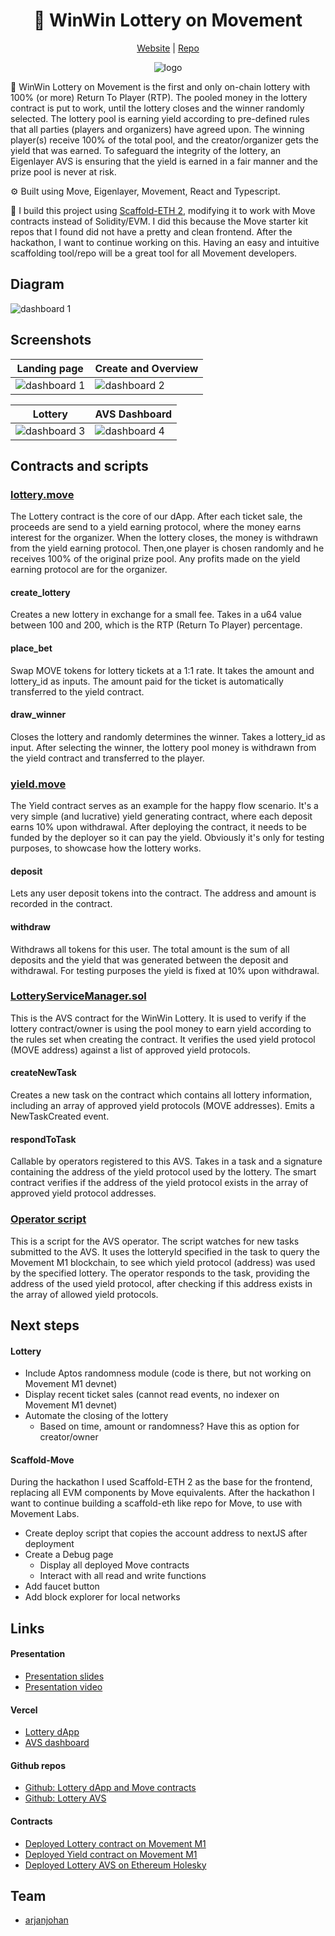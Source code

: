 <div align="center">
  <h1 align="center">🎰 WinWin Lottery on Movement</h1>
  <a href="https://winwin-lottery.vercel.app/">Website</a> |
  <a href="https://github.com/arjanjohan/move-lottery">Repo</a>
  
![logo](assets/logo.png)
</div>

🎰 WinWin Lottery on Movement is the first and only on-chain lottery with 100% (or more) Return To Player (RTP). The pooled money in the lottery contract is put to work, until the lottery closes and the winner randomly selected. The  lottery pool is earning yield according to pre-defined rules that all parties (players and organizers) have agreed upon. The winning player(s) receive 100% of the total pool, and the creator/organizer gets the yield that was earned. To safeguard the integrity of the lottery, an Eigenlayer AVS is ensuring that the yield is earned in a fair manner and the prize pool is never at risk.

⚙️ Built using Move, Eigenlayer, Movement, React and Typescript.

🧱 I build this project using [Scaffold-ETH 2](https://scaffoldeth.io/), modifying it to work with Move contracts instead of Solidity/EVM. I did this because the Move starter kit repos that I found did not have a pretty and clean frontend. After the hackathon, I want to continue working on this. Having an easy and intuitive scaffolding tool/repo will be a great tool for all Movement developers.

## Diagram

![dashboard 1](assets/diagram.png)

## Screenshots

| Landing page                      | Create and Overview               |
| --------------------------------- | --------------------------------- |
| ![dashboard 1](screenshots/1.png) | ![dashboard 2](screenshots/2.png) |

|  Lottery                          | AVS Dashboard                     |
| --------------------------------- | --------------------------------- |
| ![dashboard 3](screenshots/3.png) | ![dashboard 4](screenshots/4.png) |

## Contracts and scripts

### [lottery.move](https://github.com/arjanjohan/movement-lottery/blob/c7197d795937307828d028e42ca620f033aa72be/packages/move/lottery/sources/lottery.move)

The Lottery contract is the core of our dApp. After each ticket sale, the proceeds are send to a yield earning protocol, where the money earns interest for the organizer. When the lottery closes, the money is withdrawn from the yield earning protocol. Then,one player is chosen randomly and he receives 100% of the original prize pool. Any profits made on the yield earning protocol are for the organizer.

#### create_lottery
Creates a new lottery in exchange for a small fee. Takes in a u64 value between 100 and 200, which is the RTP (Return To Player) percentage. 

#### place_bet
Swap MOVE tokens for lottery tickets at a 1:1 rate. It takes the amount and lottery_id as inputs. The amount paid for the ticket is automatically transferred to the yield contract.

#### draw_winner
Closes the lottery and randomly determines the winner. Takes a lottery_id as input. After selecting the winner, the lottery pool money is withdrawn from the yield contract and transferred to the player.

### [yield.move](https://github.com/arjanjohan/movement-lottery/blob/c7197d795937307828d028e42ca620f033aa72be/packages/move/yield/sources/yield.move)

The Yield contract serves as an example for the happy flow scenario. It's a very simple (and lucrative) yield generating contract, where each deposit earns 10% upon withdrawal. After deploying the contract, it needs to be funded by the deployer so it can pay the yield. Obviously it's only for testing purposes, to showcase how the lottery works.

#### deposit
Lets any user deposit tokens into the contract. The address and amount is recorded in the contract.

#### withdraw
Withdraws all tokens for this user. The total amount is the sum of all deposits and the yield that was generated between the deposit and withdrawal. For testing purposes the yield is fixed at 10% upon withdrawal.

### [LotteryServiceManager.sol](https://github.com/arjanjohan/avs-lottery/blob/afc48c3bf907eed73ddec030c60fd3285792d44a/packages/foundry/contracts/LotteryServiceManager.sol)

This is the AVS contract for the WinWin Lottery. It is used to verify if the lottery contract/owner is using the pool money to earn yield according to the rules set when creating the contract. It verifies the used yield protocol (MOVE address) against a list of approved yield protocols.

#### createNewTask
Creates a new task on the contract which contains all lottery information, including an array of approved yield protocols (MOVE addresses). Emits a NewTaskCreated event.

#### respondToTask
Callable by operators registered to this AVS. Takes in a task and a signature containing the address of the yield protocol used by the lottery. The smart contract verifies if the address of the yield protocol exists in the array of approved yield protocol addresses.

### [Operator script](https://github.com/arjanjohan/avs-lottery/blob/afc48c3bf907eed73ddec030c60fd3285792d44a/operator/index.ts)

This is a script for the AVS operator. The script watches for new tasks submitted to the AVS. It uses the lotteryId specified in the task to query the Movement M1 blockchain, to see which yield protocol (address) was used by the specified lottery. The operator responds to the task, providing the address of the used yield protocol, after checking if this address exists in the array of allowed yield protocols.

####

## Next steps

#### Lottery
- Include Aptos randomness module (code is there, but not working on Movement M1 devnet)
- Display recent ticket sales (cannot read events, no indexer on Movement M1 devnet)
- Automate the closing of the lottery
  - Based on time, amount or randomness? Have this as option for creator/owner

#### Scaffold-Move
 During the hackathon I used Scaffold-ETH 2 as the base for the frontend, replacing all EVM components by Move equivalents. After the hackathon I want to continue building a scaffold-eth like repo for Move, to use with Movement Labs.
- Create deploy script that copies the account address to nextJS after deployment
- Create a Debug page
  - Display all deployed Move contracts
  - Interact with all read and write functions
- Add faucet button
- Add block explorer for local networks

## Links

#### Presentation
- [Presentation slides](https://docs.google.com/presentation/d/1OYDtBUJdDUf8DOLzdxWaw5Tu8mV8_wMIrQSRr73XafI/edit?usp=sharing)
- [Presentation video](https://www.loom.com/share/ba038643f748406c96bf1960cfc14f4e?sid=d0902396-0f2d-48b2-8d83-7519b565a6cb)

#### Vercel
- [Lottery dApp](https://winwin-lottery.vercel.app/)
- [AVS dashboard](https://winwin-avs.vercel.app/)

#### Github repos
- [Github: Lottery dApp and Move contracts](https://github.com/arjanjohan/move-lottery)
- [Github: Lottery AVS](https://github.com/arjanjohan/avs-lottery)

#### Contracts

- [Deployed Lottery contract on Movement M1](https://explorer.devnet.m1.movementlabs.xyz/account/0xa07117682b5fffc9046832f396fd4289f0a38b6925abc63148856b35c80604a8?network=devnet)
- [Deployed Yield contract on Movement M1](https://explorer.devnet.m1.movementlabs.xyz/account/0x07261beac6e023ed2ba91de8e784c4ae66ef008e62c6ffd989410a7d344fa776?network=devnet)
- [Deployed Lottery AVS on Ethereum Holesky](https://holesky.etherscan.io/address/0x1081ded255574EC1dF6948DfEc3442c54B1De19A)

## Team

- [arjanjohan](https://x.com/arjanjohan/)
